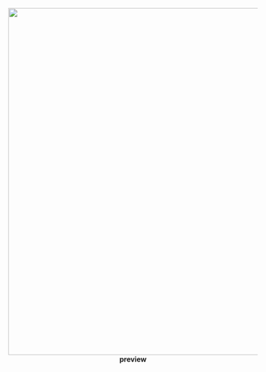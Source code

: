 <p align="center">
  <img src="https://raw.githubusercontent.com/namyami/fixed_ui_or_random_stuff/refs/heads/main/FlowHook/preview.png" width="700"/>
  <br>
  <b>preview</b>
</p>
